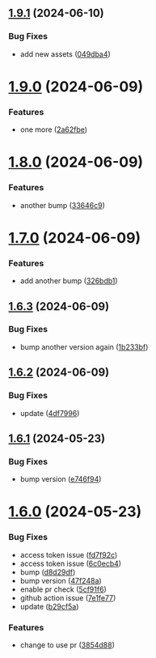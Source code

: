 ## [1.9.1](https://github.com/xrdavies/bump-version-and-release/compare/v1.9.0...v1.9.1) (2024-06-10)


### Bug Fixes

* add new assets ([049dba4](https://github.com/xrdavies/bump-version-and-release/commit/049dba476376905df7631443f61f2bd3ff11d922))



# [1.9.0](https://github.com/xrdavies/bump-version-and-release/compare/v1.8.0...v1.9.0) (2024-06-09)


### Features

* one more ([2a62fbe](https://github.com/xrdavies/bump-version-and-release/commit/2a62fbe3a712653295b1370061cd20c43e6d9239))



# [1.8.0](https://github.com/xrdavies/bump-version-and-release/compare/v1.7.0...v1.8.0) (2024-06-09)


### Features

* another bump ([33646c9](https://github.com/xrdavies/bump-version-and-release/commit/33646c9324b4a29190a3d67c77a3e7ffe5829c25))



# [1.7.0](https://github.com/xrdavies/bump-version-and-release/compare/v1.6.3...v1.7.0) (2024-06-09)


### Features

* add another bump ([326bdb1](https://github.com/xrdavies/bump-version-and-release/commit/326bdb1c9a6c7e6cc8d0f2fd79657da90ee3e42f))



## [1.6.3](https://github.com/xrdavies/bump-version-and-release/compare/v1.6.2...v1.6.3) (2024-06-09)


### Bug Fixes

* bump another version again ([1b233bf](https://github.com/xrdavies/bump-version-and-release/commit/1b233bf7a2106ef38e53789ff0d0c912982cccbe))



## [1.6.2](https://github.com/xrdavies/bump-version-and-release/compare/v1.6.1...v1.6.2) (2024-06-09)


### Bug Fixes

* update ([4df7996](https://github.com/xrdavies/bump-version-and-release/commit/4df79960912ac25338b160ae51e01fc490a9236d))



## [1.6.1](https://github.com/xrdavies/bump-version-and-release/compare/v1.6.0...v1.6.1) (2024-05-23)


### Bug Fixes

* bump version ([e746f94](https://github.com/xrdavies/bump-version-and-release/commit/e746f94b10d04fab1d5b0633a678645ee854b5e1))



# [1.6.0](https://github.com/xrdavies/bump-version-and-release/compare/47f248a5e483160ce413000be0df1981981a1dcc...v1.6.0) (2024-05-23)


### Bug Fixes

* access token issue ([fd7f92c](https://github.com/xrdavies/bump-version-and-release/commit/fd7f92cd551c78ebce4bb0eacb4a1b09b62abe9e))
* access token issue ([6c0ecb4](https://github.com/xrdavies/bump-version-and-release/commit/6c0ecb4a77582e61363d8b6cd07e294efadc8cf3))
* bump ([d8d29df](https://github.com/xrdavies/bump-version-and-release/commit/d8d29df40c87e15065f741b4eee42d6d6d07bbdf))
* bump version ([47f248a](https://github.com/xrdavies/bump-version-and-release/commit/47f248a5e483160ce413000be0df1981981a1dcc))
* enable pr check ([5cf91f6](https://github.com/xrdavies/bump-version-and-release/commit/5cf91f6e884ab548cbf3b607e3b866a1da7bad05))
* github action issue ([7e1fe77](https://github.com/xrdavies/bump-version-and-release/commit/7e1fe77285105c9134bb43b54bd80711db6c14ee))
* update ([b29cf5a](https://github.com/xrdavies/bump-version-and-release/commit/b29cf5acf579d8a28f8d0a791fa8fb85ea057700))


### Features

* change to use pr ([3854d88](https://github.com/xrdavies/bump-version-and-release/commit/3854d881d146b64f28bc536642875a1de8e0e738))




